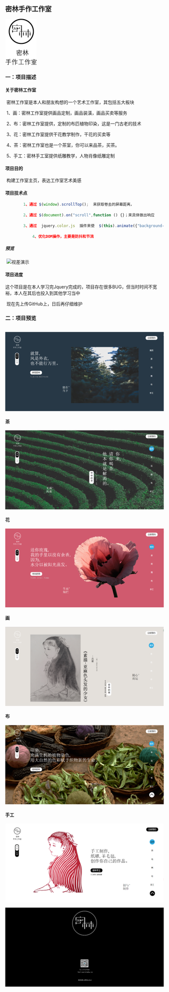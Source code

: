 ## 密林手作工作室

![密林Log黑色](https://github.com/AprildreamMI/Progect-Images/blob/master/%E5%AF%86%E6%9E%97%E5%9B%BE%E7%89%87/%E5%AF%86%E6%9E%97Log%E9%BB%91%E8%89%B2.png)



### 一：项目描述

#### 	关于密林工作室

​		密林工作室是本人和朋友构想的一个艺术工作室，其包括五大板块

​		1、画：密林工作室提供画品定制，画品装潢，画品买卖等服务

​		2、布：密林工作室提供，定制的布匹植物印染，这是一门古老的技术

​		3、花：密林工作室提供干花教学制作，干花的买卖等

​		4、茶：密林工作室也是一个茶室，你可以来品茶，买茶。

​		5、手工：密林手工室提供纸雕教学，人物肖像纸雕定制

#### 	项目目的

​		构建工作室主页，表达工作室艺术美感

#### 	项目技术点	

```javascript
		1、通过 $(window).scrollTop();  来获取卷去的屏幕距离，

		2、通过 $(document).on("scroll",function () {}；来具体做出响应

		3、通过  jquery.color.js  插件来使  $(this).animate({"background-color":"#2ea9df"});  达到缓动效果
        
        	4、优化DOM操作，主要是防抖和节流
```

##### 	预览

​	![视差演示](https://github.com/AprildreamMI/Progect-Images/blob/master/%E5%AF%86%E6%9E%97%E5%9B%BE%E7%89%87/%E6%BC%94%E7%A4%BA.gif)

#### 	项目进度

​		这个项目是在本人学习完Jquery完成的，项目存在很多BUG，但当时时间不宽裕，本人在其后也投入到其他学习当中

​		现在先上传GitHub上，日后再仔细维护

### 二：项目预览

​	![紫藤萝-描述](https://github.com/AprildreamMI/Progect-Images/blob/master/%E5%AF%86%E6%9E%97%E5%9B%BE%E7%89%87/%E7%B4%AB%E8%97%A4%E8%90%9D-%E6%8F%8F%E8%BF%B0.png)

#### 茶

![茶-描述](https://github.com/AprildreamMI/Progect-Images/blob/master/%E5%AF%86%E6%9E%97%E5%9B%BE%E7%89%87/%E8%8C%B6-%E6%8F%8F%E8%BF%B0.png)

#### 花

![花-描述](https://github.com/AprildreamMI/Progect-Images/blob/master/%E5%AF%86%E6%9E%97%E5%9B%BE%E7%89%87/%E8%8A%B1-%E6%8F%8F%E8%BF%B0.png)

#### 画

![画-描述](https://github.com/AprildreamMI/Progect-Images/blob/master/%E5%AF%86%E6%9E%97%E5%9B%BE%E7%89%87/%E7%94%BB-%E6%8F%8F%E8%BF%B0.png)

#### 布

![布-描述](https://github.com/AprildreamMI/Progect-Images/blob/master/%E5%AF%86%E6%9E%97%E5%9B%BE%E7%89%87/%E5%B8%83-%E6%8F%8F%E8%BF%B0.png)

#### 手工

![手工-描述](https://github.com/AprildreamMI/Progect-Images/blob/master/%E5%AF%86%E6%9E%97%E5%9B%BE%E7%89%87/%E6%89%8B%E5%B7%A5-%E6%8F%8F%E8%BF%B0.png)

![尾页-描述](https://github.com/AprildreamMI/Progect-Images/blob/master/%E5%AF%86%E6%9E%97%E5%9B%BE%E7%89%87/%E5%B0%BE%E9%A1%B5-%E6%8F%8F%E8%BF%B0.png)
